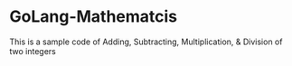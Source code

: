 # GoLang-Mathematcis
This is a sample code of Adding, Subtracting, Multiplication, &amp; Division of two integers
